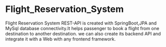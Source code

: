 # Flight_Reservation_System
Flight Reservation System REST-API is created with SpringBoot,JPA and MySql database connectivity.It helps passenger to book a flight from one destination to another destination. we can also create its backend API and integrate it with a Web with any frontend framework.
